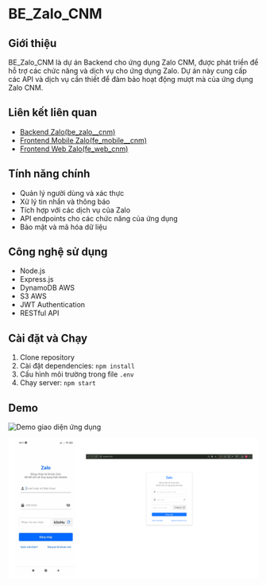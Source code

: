 # BE_Zalo_CNM

## Giới thiệu
BE_Zalo_CNM là dự án Backend cho ứng dụng Zalo CNM, được phát triển để hỗ trợ các chức năng và dịch vụ cho ứng dụng Zalo. Dự án này cung cấp các API và dịch vụ cần thiết để đảm bảo hoạt động mượt mà của ứng dụng Zalo CNM.

## Liên kết liên quan
- [Backend Zalo(be_zalo__cnm)](https://github.com/hoanghuytoi/BE_Zalo_CNM.git)
- [Frontend Mobile Zalo(fe_mobile__cnm)](https://github.com/hoanghuytoi/FE_MOBILE_CNM.git)
- [Frontend Web Zalo(fe_web_cnm)](https://github.com/hoanghuytoi/FE_WEB_CNM.git)

## Tính năng chính
- Quản lý người dùng và xác thực
- Xử lý tin nhắn và thông báo
- Tích hợp với các dịch vụ của Zalo
- API endpoints cho các chức năng của ứng dụng
- Bảo mật và mã hóa dữ liệu

## Công nghệ sử dụng
- Node.js
- Express.js
- DynamoDB AWS
- S3 AWS
- JWT Authentication
- RESTful API

## Cài đặt và Chạy
1. Clone repository
2. Cài đặt dependencies: `npm install`
3. Cấu hình môi trường trong file `.env`
4. Chạy server: `npm start`

## Demo
![Demo giao diện ứng dụng]()

![Đăng nhập](https://github.com/hoanghuytoi/BE_Zalo_CNM/blob/main/demo/1.PNG)